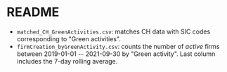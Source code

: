 # README

- `matched_CH_GreenActivities.csv`: matches CH data with SIC codes corresponding to "Green activities".
- `firmCreation_byGreenActivity.csv`: counts the number of *active* firms between 2019-01-01 -- 2021-09-30 by "Green activity". Last column includes the 7-day rolling average.
